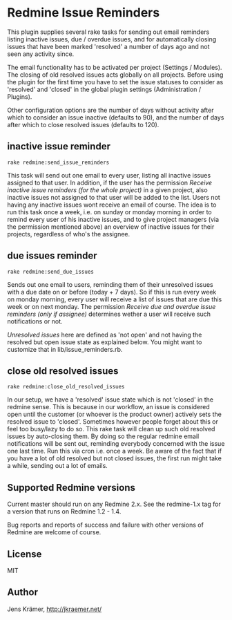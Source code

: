 Redmine Issue Reminders
=======================

This plugin supplies several rake tasks for sending out email reminders
listing inactive issues, due / overdue issues, and for automatically
closing issues that have been marked 'resolved' a number of days ago and
not seen any activity since.

The email functionality has to be activated per project (Settings / Modules).
The closing of old resolved issues acts globally on all projects. Before using
the plugin for the first time you have to set the issue statuses to consider as
'resolved' and 'closed' in the global plugin settings (Administration /
Plugins).

Other configuration options are the number of days without activity after which
to consider an issue inactive (defaults to 90), and the number of days after
which to close resolved issues (defaults to 120).


inactive issue reminder
-----------------------

    rake redmine:send_issue_reminders

This task will send out one email to every user, listing all inactive
issues assigned to that user. In addition, if the user has the
permission _Receive inactive issue reminders (for the whole project)_ in
a given project, also inactive issues not assigned to that user will be
added to the list. Users not having any inactive issues wont receive an
email of course. The idea is to run this task once a week, i.e. on
sunday or monday morning in order to remind every user of his inactive
issues, and to give project managers (via the permission mentioned
above) an overview of inactive issues for their projects, regardless of
who's the assignee.


due issues reminder
-------------------

    rake redmine:send_due_issues

Sends out one email to users, reminding them of their unresolved issues
with a due date on or before (today + 7 days). So if this is run every
week on monday morning, every user will receive a list of issues that
are due this week or on next monday. The permission _Receive due and
overdue issue reminders (only if assignee)_ determines wether a user
will receive such notifications or not.

_Unresolved issues_ here are defined as 'not open' and not having the
resolved but open issue state as explained below. You might want to
customize that in lib/issue\_reminders.rb.


close old resolved issues
-------------------------

    rake redmine:close_old_resolved_issues

In our setup, we have a 'resolved' issue state which is not 'closed' in
the redmine sense. This is because in our workflow, an issue is
considered open until the customer (or whoever is the product owner)
actively sets the resolved issue to 'closed'. Sometimes however people
forget about this or feel too busy/lazy to do so. This rake task will
clean up such old resolved issues by auto-closing them. By doing so the
regular redmine email notifications will be sent out, reminding
everybody concerned with the issue one last time. Run this via cron i.e.
once a week. Be aware of the fact that if you have a lot of old resolved
but not closed issues, the first run might take a while, sending out a
lot of emails.


Supported Redmine versions
--------------------------

Current master should run on any Redmine 2.x. See the redmine-1.x tag for a version that runs on Redmine 1.2 - 1.4.

Bug reports and reports of success and failure
with other versions of Redmine are welcome of course.

License
-------

MIT


Author
------

Jens Krämer, http://jkraemer.net/

